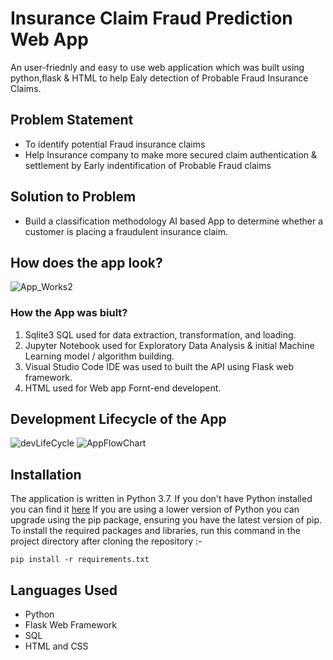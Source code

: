 # Insurance Claim Fraud Prediction Web App
An user-friednly and easy to use web application which was built using python,flask & HTML to help Ealy detection of Probable Fraud Insurance Claims.
## Problem Statement
- To identify potential Fraud insurance claims 
- Help Insurance company to make more secured claim authentication & settlement by Early indentification of Probable Fraud claims

## Solution to Problem
- Build a classification methodology AI based App to determine whether a customer is placing a fraudulent insurance claim. 

## How does the app look?
![App_Works2](https://user-images.githubusercontent.com/83899750/156911229-26237593-2286-42d8-8d50-791a043cddd8.gif)

### How the App was biult?
  1. Sqlite3 SQL used for data extraction, transformation, and loading.
  2. Jupyter Notebook used for Exploratory Data Analysis & initial Machine Learning model / algorithm building.
  4. Visual Studio Code IDE was used to built the API using Flask web framework.
  5. HTML used for Web app Fornt-end developent.

## Development Lifecycle of the App
![devLifeCycle](https://user-images.githubusercontent.com/83899750/156908354-04affb21-99be-4173-a158-0e96e9724e77.jpg)
![AppFlowChart](https://user-images.githubusercontent.com/83899750/156908995-7ff76f17-189d-4e2c-827a-50b6dbfb36dc.jpg)
  
## Installation
The application is written in Python 3.7. If you don't have Python installed you can find it [here](https://www.python.org/) If you are using a lower version of Python you can upgrade using the pip package, ensuring you have the latest version of pip. To install the required packages and libraries, run this command in the project directory after cloning the repository :-

```
pip install -r requirements.txt
```
## Languages Used
- Python
- Flask Web Framework
- SQL
- HTML and CSS






